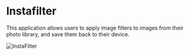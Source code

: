# Instafilter

This application allows users to apply image filters to images from their photo library, and save them back to their device.

![InstaFilter](https://github.com/ArmerDev/Cupcake-Corner/assets/116413320/27e7dc4c-69d3-4cbd-935a-852608edea39)
